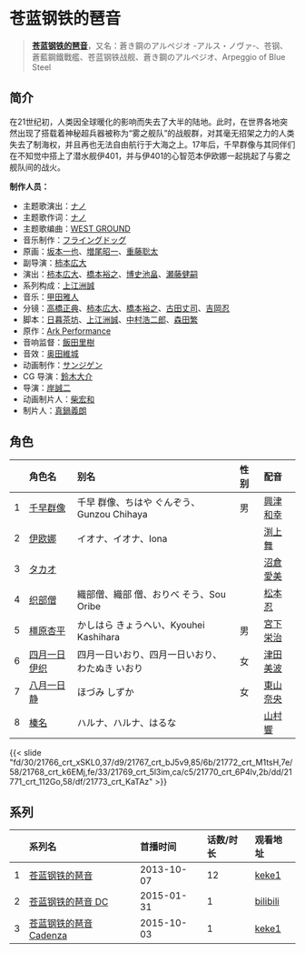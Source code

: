# 苍蓝钢铁的琶音


> <u>**[苍蓝钢铁的琶音](https://bgm.tv/subject/74663)**</u>，又名：蒼き鋼のアルペジオ -アルス・ノヴァ-、苍钢、蒼藍鋼鐵戰艦、苍蓝钢铁战舰、蒼き鋼のアルペジオ、Arpeggio of Blue Steel

## 简介

在21世纪初，人类因全球暖化的影响而失去了大半的陆地。此时，在世界各地突然出现了搭载着神秘超兵器被称为“雾之舰队”的战舰群，对其毫无招架之力的人类失去了制海权，并且再也无法自由航行于大海之上。17年后，千早群像与其同伴们在不知觉中搭上了潜水舰伊401，并与伊401的心智范本伊欧娜一起挑起了与雾之舰队间的战火。

**制作人员：**
- 主题歌演出：[ナノ](https://bgm.tv/person/9591)
- 主题歌作词：[ナノ](https://bgm.tv/person/9591)
- 主题歌编曲：[WEST GROUND](https://bgm.tv/person/16246)
- 音乐制作：[フライングドッグ](https://bgm.tv/person/3440)
- 原画：[坂本一也](https://bgm.tv/person/3419)、[増尾昭一](https://bgm.tv/person/2366)、[重藤聡太](https://bgm.tv/person/55828)
- 副导演：[柿本広大](https://bgm.tv/person/17469)
- 演出：[柿本広大](https://bgm.tv/person/17469)、[橋本裕之](https://bgm.tv/person/13018)、[博史池畠](https://bgm.tv/person/13170)、[瀬藤健嗣](https://bgm.tv/person/18097)
- 系列构成：[上江洲誠](https://bgm.tv/person/1599)
- 音乐：[甲田雅人](https://bgm.tv/person/11904)
- 分镜：[高橋正典](https://bgm.tv/person/15282)、[柿本広大](https://bgm.tv/person/17469)、[橋本裕之](https://bgm.tv/person/13018)、[古田丈司](https://bgm.tv/person/14223)、[吉岡忍](https://bgm.tv/person/7379)
- 脚本：[日暮茶坊](https://bgm.tv/person/6690)、[上江洲誠](https://bgm.tv/person/1599)、[中村浩二郎](https://bgm.tv/person/13235)、[森田繁](https://bgm.tv/person/3663)
- 原作：[Ark Performance](https://bgm.tv/person/10542)
- 音响监督：[飯田里樹](https://bgm.tv/person/2642)
- 音效：[奥田維城](https://bgm.tv/person/28239)
- 动画制作：[サンジゲン](https://bgm.tv/person/7061)
- CG 导演：[鈴木大介](https://bgm.tv/person/27236)
- 导演：[岸誠二](https://bgm.tv/person/1656)
- 动画制片人：[柴宏和](https://bgm.tv/person/36778)
- 制片人：[真鍋義朗](https://bgm.tv/person/60162)

## 角色

|     |   角色名   |   别名  | 性别 |  配音  |
|:--- |:------  |:----      |:---  |:--   |
| 1 | [千早群像](https://bgm.tv/character/21766) | 千早 群像、ちはや ぐんぞう、Gunzou Chihaya | 男 | [興津和幸](https://bgm.tv/person/5007) |
| 2 | [伊欧娜](https://bgm.tv/character/21767) | イオナ、イオナ、Iona |  | [渕上舞](https://bgm.tv/person/6209) |
| 3 | [タカオ](https://bgm.tv/character/21772) |  |  | [沼倉愛美](https://bgm.tv/person/5824) |
| 4 | [织部僧](https://bgm.tv/character/21768) | 織部僧、織部 僧、おりべ そう、Sou Oribe |  | [松本忍](https://bgm.tv/person/7601) |
| 5 | [橿原杏平](https://bgm.tv/character/21769) | かしはら  きょうへい、Kyouhei Kashihara | 男 | [宮下栄治](https://bgm.tv/person/4746) |
| 6 | [四月一日伊织](https://bgm.tv/character/21770) | 四月一日いおり、四月一日いおり、わたぬき いおり | 女 | [津田美波](https://bgm.tv/person/5736) |
| 7 | [八月一日静](https://bgm.tv/character/21771) | ほづみ  しずか | 女 | [東山奈央](https://bgm.tv/person/6010) |
| 8 | [榛名](https://bgm.tv/character/21773) | ハルナ、ハルナ、はるな |  | [山村響](https://bgm.tv/person/12569) |

{{< slide "fd/30/21766_crt_xSKL0,37/d9/21767_crt_bJ5v9,85/6b/21772_crt_M1tsH,7e/58/21768_crt_k6EMj,fe/33/21769_crt_5l3im,ca/c5/21770_crt_6P4lv,2b/dd/21771_crt_112Go,58/df/21773_crt_KaTAz" >}}

## 系列

|     | 系列名             | 首播时间       | 话数/时长 | 观看地址                                                     |
| :-- | :-------------- | :--------- | :---- | :------------------------------------------------------- |
| 1   |[苍蓝钢铁的琶音](https://bgm.tv/subject/74663)| 2013-10-07 | 12    | [keke1](https://www.keke1.app/play/20454-4-138667.html)  |
| 2   |[苍蓝钢铁的琶音 DC](https://bgm.tv/subject/107099)| 2015-01-31 | 1     | [bilibili](https://www.bilibili.com/video/BV1Ps41197Qr/) |
| 3   |[苍蓝钢铁的琶音 Cadenza](https://bgm.tv/subject/107100)| 2015-10-03 | 1     | [keke1](https://www.keke1.app/play/118248-4-265878.html) |



